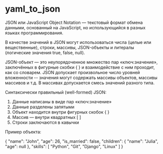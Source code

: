 # yaml_to_json


JSON или JavaScript Object Notation — текстовый формат обмена данными, основанный на JavaScript, но использующийся в разных языках программирования.

В качестве значений в JSON могут использоваться числа (целые или вещественные), строки, массивы, JSON-объекты и литералы (логические значения true, false, null).

JSON-объект — это неупорядоченное множество пар «ключ:значение», заключённых в фигурные скобки { }  и взаимодействие с ним проходит, как со словарем.
JSON допускает произвольное число уровней вложенности -- значения могут содержать массивы объектов, массивы массивов и т.д. В массивах допускается смесь значений разного типа. 

Синтаксически правильный (well-formed) JSON:

1. Данные написаны в виде пар «ключ:значение»
2. Данные разделены запятыми
3. Объект находится внутри фигурных скобок { }
4. Массив — внутри квадратных [ ]
5. Строки заключаются в кавычки


Пример объекта: 

{
  "name": "John",
  "age": 26,
  "is_married": false,
  "children": {
    "name": "Julia",
    "age": null
  },
  "skills": [
    "Python",
    "Git",
    "Django",
    "Linux"
  ]
}
